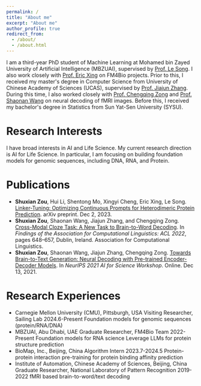 ```yaml
---
permalink: /
title: "About me"
excerpt: "About me"
author_profile: true
redirect_from: 
  - /about/
  - /about.html
---
```


I am a third-year PhD student of Machine Learning at Mohamed bin Zayed University of Artificial Intelligence (MBZUAI), supervised by [Prof. Le Song](https://dasongle.github.io/). I also work closely with [Prof. Eric Xing](https://www.cs.cmu.edu/~epxing/) on FM4Bio projects. Prior to this, I received my master's degree in Computer Science from University of Chinese Academy of Sciences (UCAS), supervised by [Prof. Jiajun Zhang](https://nlpr.ia.ac.cn/cip/jjzhang.htm). During this time, I also worked closely with [Prof. Chengqing Zong](https://nlpr.ia.ac.cn/cip/english/zong.htm) and [Prof. Shaonan Wang](https://wangshaonan.github.io/) on neural decoding of fMRI images. Before this, I received my bachelor's degree in Statistics from Sun Yat-Sen University (SYSU).

Research Interests
======
I have broad interests in AI and Life Science. My current research direction is AI for Life Science. In particular, I am focusing on building foundation models for genomic sequences, including DNA, RNA, and Protein. 

Publications
======
* **Shuxian Zou**, Hui Li, Shentong Mo, Xingyi Cheng, Eric Xing, Le Song. [Linker-Tuning: Optimizing
Continuous Prompts for Heterodimeric Protein Prediction](https://arxiv.org/abs/2312.01186). arXiv preprint. Dec 2, 2023.
* **Shuxian Zou**, Shaonan Wang, Jiajun Zhang, and Chengqing Zong. [Cross-Modal Cloze Task: A New Task to Brain-to-Word Decoding](https://aclanthology.org/2022.findings-acl.54/). In *Findings of the Association for Computational Linguistics: ACL 2022*, pages 648–657, Dublin, Ireland. Association for Computational Linguistics.
* **Shuxian Zou**, Shaonan Wang, Jiajun Zhang, Chengqing Zong. [Towards Brain-to-Text Generation: Neural Decoding with Pre-trained Encoder-Decoder Models](https://openreview.net/pdf?id=13IJlk221xG). In *NeurIPS 2021 AI for Science Workshop*. Online. Dec 13, 2021.

Research Experiences
======
* Carnegie Mellon University (CMU), Pittsburgh, USA
    Visiting Researcher, Sailing Lab                                      2024.6-Present
    Foundation models for genomic sequences (protein/RNA/DNA)
* MBZUAI, Abu Dhabi, UAE
    Graduate Researcher, FM4Bio Team                                      2022-Present
    Foundation models for RNA science
    Leverage LLMs for protein structure prediction
* BioMap, Inc., Beijing, China
    Algorithm Intern                                                      2023.7-2024.5
    Protein-protein interaction pre-training for protein binding affinity prediction
* Institute of Automation, Chinese Academy of Sciences, Beijing, China
    Graduate Researcher, National Laboratory of Pattern Recognition       2019-2022
    fMRI based brain-to-word/text decoding

